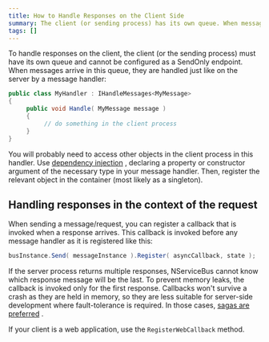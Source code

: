 ```yaml
---
title: How to Handle Responses on the Client Side
summary: The client (or sending process) has its own queue. When messages arrive in the queue, they are handled by a message handler.
tags: []
---
```


To handle responses on the client, the client (or the sending process) must have its own queue and cannot be configured as a SendOnly endpoint. When messages arrive in this queue, they are handled just like on the server by a message handler:


```C#
public class MyHandler : IHandleMessages<MyMessage>
{
     public void Handle( MyMessage message )
     {
          // do something in the client process
     }
}
```

You will probably need to access other objects in the client process in this handler. Use [dependency injection](containers.md) , declaring a property or constructor argument of the necessary type in your message handler. Then, register the relevant object in the container (most likely as a singleton).

Handling responses in the context of the request
------------------------------------------------

When sending a message/request, you can register a callback that is invoked when a response arrives. This callback is invoked before any message handler as it is registered like this:


```C#
busInstance.Send( messageInstance ).Register( asyncCallback, state );
```

If the server process returns multiple responses, NServiceBus cannot know which response message will be the last. To prevent memory leaks, the callback is invoked only for the first response. Callbacks won't survive a crash as they are held in memory, so they are less suitable for server-side development where fault-tolerance is required. In those cases, [sagas are preferred](sagas-in-nservicebus.md) .

If your client is a web application, use the `RegisterWebCallback` method.

